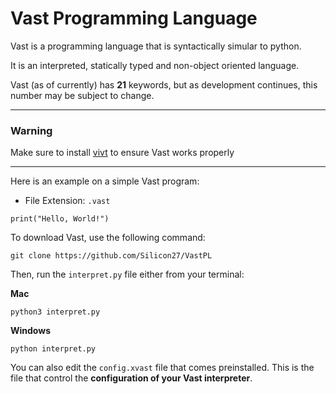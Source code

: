 # Vast Programming Language

Vast is a programming language that is syntactically simular to python.

It is an interpreted, statically typed and non-object oriented language.

Vast (as of currently) has **21** keywords, but as development continues, this number may be subject to change.
- - -
### Warning
Make sure to install [vivt](https://github.com/Silicon27/vivt) to ensure Vast works properly
- - -
Here is an example on a simple Vast program:
- File Extension: `.vast`
```vast
print("Hello, World!")
```
To download Vast, use the following command:
```shell
git clone https://github.com/Silicon27/VastPL
```
Then, run the `interpret.py` file either from your terminal:

**Mac**
```shell
python3 interpret.py
```

**Windows**
```shell
python interpret.py
```

You can also edit the `config.xvast` file that comes preinstalled. This is the file that control the **configuration of your Vast interpreter**.
